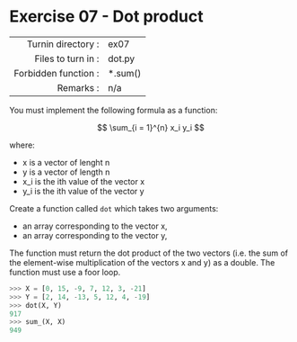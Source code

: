 # Exercise 07 - Dot product

|                         |                    |
| -----------------------:| ------------------ |
|   Turnin directory :    |  ex07              |
|   Files to turn in :    |  dot.py           |
|   Forbidden function :  |  *.sum()           |
|   Remarks :             |  n/a               |

You must implement the following formula as a function:  
  
$$
\sum_{i = 1}^{n} x_i y_i
$$

where:  
- x is a vector of lenght n
- y is a vector of length n
- x_i is the ith value of the vector x
- y_i is the ith value of the vector y

Create a function called `dot` which takes two arguments: 
  - an array corresponding to the vector x,
  - an array corresponding to the vector y,

The function must return the dot product of the two vectors (i.e. the sum of the element-wise multiplication of the vectors x and y) as a double.
The function must use a foor loop.

```python
>>> X = [0, 15, -9, 7, 12, 3, -21]
>>> Y = [2, 14, -13, 5, 12, 4, -19]
>>> dot(X, Y)
917
>>> sum_(X, X)
949
```


